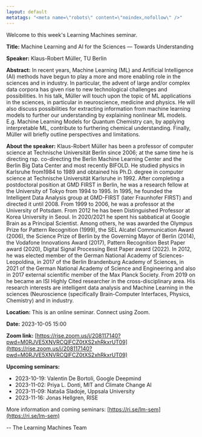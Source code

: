 ```yaml
---
layout: default
metatags: "<meta name=\"robots\" content=\"noindex,nofollow\" />"
---
```

Welcome to this week's Learning Machines seminar.

**Title:** Machine Learning and AI for the Sciences — Towards Understanding

**Speaker:** Klaus-Robert Müller, TU Berlin

**Abstract:** In recent years, Machine Learning (ML) and Artificial Intelligence (AI) methods have begun to play a more and more enabling role in the sciences and in industry. In particular, the advent of large and/or complex data corpora has given rise to new technological challenges and possibilities. In his talk, Müller will touch upon the topic of ML applications in the sciences, in particular in neuroscience, medicine and physics. He will also discuss possibilities for extracting information from machine learning models to further our understanding by explaining nonlinear ML models. E.g. Machine Learning Models for Quantum Chemistry can, by applying interpretable ML, contribute to furthering chemical understanding. Finally, Müller will briefly outline perspectives and limitations.

**About the speaker:** Klaus-Robert Müller has been a professor of computer science at Technische Universität Berlin since 2006; at the same time he is directing rsp. co-directing the Berlin Machine Learning Center and the Berlin Big Data Center and most recently BIFOLD. He studied physics in Karlsruhe from1984 to 1989 and obtained his Ph.D. degree in computer science at Technische Universität Karlsruhe in 1992. After completing a postdoctoral position at GMD FIRST in Berlin, he was a research fellow at the University of Tokyo from 1994 to 1995. In 1995, he founded the Intelligent Data Analysis group at GMD-FIRST (later Fraunhofer FIRST) and directed it until 2008. From 1999 to 2006, he was a professor at the University of Potsdam. From 2012 he has been Distinguished Professor at Korea University in Seoul. In 2020/2021 he spent his sabbatical at Google Brain as a Principal Scientist. Among others, he was awarded the Olympus Prize for Pattern Recognition (1999), the SEL Alcatel Communication Award (2006), the Science Prize of Berlin by the Governing Mayor of Berlin (2014), the Vodafone Innovations Award (2017), Pattern Recognition Best Paper award (2020), Digital Signal Processing Best Paper award (2022). In 2012, he was elected member of the German National Academy of Sciences-Leopoldina, in 2017 of the Berlin Brandenburg Academy of Sciences, in 2021 of the German National Academy of Science and Engineering and also in 2017 external scientific member of the Max Planck Society. From 2019 on he became an ISI Highly Cited researcher in the cross-disciplinary area. His research interests are intelligent data analysis and Machine Learning in the sciences (Neuroscience (specifically Brain-Computer Interfaces, Physics, Chemistry) and in industry.

**Location:** This is an online seminar. Connect using Zoom.

**Date:** 2023-10-05 15:00

**Zoom link:** [https://rise.zoom.us/j/208117140?pwd=M0RJVE5XNVRCQlFCZ0tXS2xhRkxrUT09](https://rise.zoom.us/j/208117140?pwd=M0RJVE5XNVRCQlFCZ0tXS2xhRkxrUT09)

**Upcoming seminars:**

* 2023-10-19: Valentin De Bortoli, Google Deepmind
* 2023-11-02: Priya L. Donti, MIT and Climate Change AI
* 2023-11-09: Nataša Sladoje, Uppsala University
* 2023-11-16: Jonas Hellgren, RISE

More information and coming seminars: [https://ri.se/lm-sem](https://ri.se/lm-sem)

-- The Learning Machines Team

